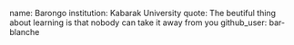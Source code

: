 name: Barongo
institution: Kabarak University
quote: The beutiful thing about learning is that nobody can take it away from you
github_user: bar-blanche
